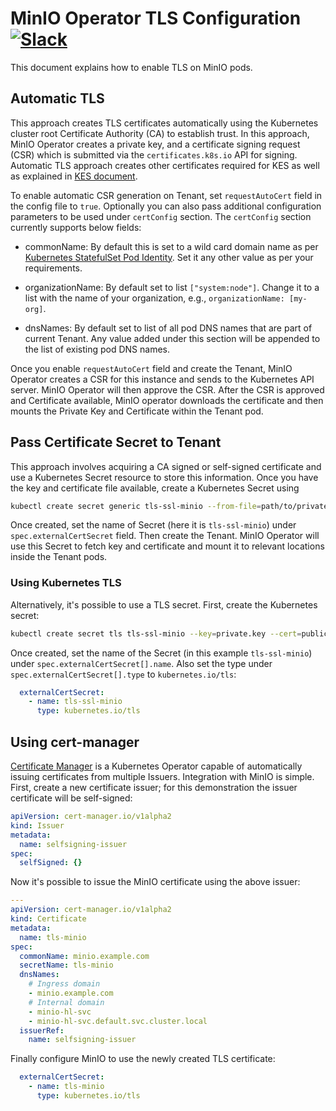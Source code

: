 # MinIO Operator TLS Configuration [![Slack](https://slack.min.io/slack?type=svg)](https://slack.min.io)

This document explains how to enable TLS on MinIO pods.

## Automatic TLS

This approach creates TLS certificates automatically using the Kubernetes cluster root Certificate Authority (CA) to establish trust. In this approach, MinIO Operator creates a private key, and a certificate signing request (CSR) which is submitted via the `certificates.k8s.io` API for signing. Automatic TLS approach creates other certificates required for KES as well as explained in [KES document](./kes.md).

To enable automatic CSR generation on Tenant, set `requestAutoCert` field in the config file to `true`. Optionally you can also pass additional configuration parameters to be used under `certConfig` section. The `certConfig` section currently supports below fields:

- commonName: By default this is set to a wild card domain name as per [Kubernetes StatefulSet Pod Identity](https://kubernetes.io/docs/concepts/workloads/controllers/statefulset/#pod-identity). Set it any other value as per your requirements.

- organizationName: By default set to list `["system:node"]`. Change it to a list with the name of your organization, e.g., `organizationName: [my-org]`.

- dnsNames: By default set to list of all pod DNS names that are part of current Tenant. Any value added under this section will be appended to the list of existing pod DNS names.

Once you enable `requestAutoCert` field and create the Tenant, MinIO Operator creates a CSR for this instance and sends to the Kubernetes API server. MinIO Operator will then approve the CSR. After the CSR is approved and Certificate available, MinIO operator downloads the certificate and then mounts the Private Key and Certificate within the Tenant pod.

## Pass Certificate Secret to Tenant

This approach involves acquiring a CA signed or self-signed certificate and use a Kubernetes Secret resource to store this information. Once you have the key and certificate file available, create a Kubernetes Secret using

```bash
kubectl create secret generic tls-ssl-minio --from-file=path/to/private.key --from-file=path/to/public.crt
```

Once created, set the name of Secret (here it is `tls-ssl-minio`) under `spec.externalCertSecret` field. Then create the Tenant. MinIO Operator will use this Secret to fetch key and certificate and mount it to relevant locations inside the Tenant pods. 

### Using Kubernetes TLS

Alternatively, it's possible to use a TLS secret. First, create the Kubernetes secret:

```bash
kubectl create secret tls tls-ssl-minio --key=private.key --cert=public.crt
```

Once created, set the name of the Secret (in this example `tls-ssl-minio`) under `spec.externalCertSecret[].name`. Also set the type under `spec.externalCertSecret[].type` to `kubernetes.io/tls`:

```yaml
  externalCertSecret:
    - name: tls-ssl-minio
      type: kubernetes.io/tls
```

## Using cert-manager

[Certificate Manager](https://cert-manager.io) is a Kubernetes Operator capable of automatically issuing certificates from multiple Issuers. Integration with MinIO is simple. First, create a new certificate issuer; for this demonstration the issuer certificate will be self-signed:

```yaml
apiVersion: cert-manager.io/v1alpha2
kind: Issuer
metadata:
  name: selfsigning-issuer
spec:
  selfSigned: {}
```

Now it's possible to issue the MinIO certificate using the above issuer:

```yaml
---
apiVersion: cert-manager.io/v1alpha2
kind: Certificate
metadata:
  name: tls-minio
spec:
  commonName: minio.example.com
  secretName: tls-minio
  dnsNames:
    # Ingress domain
    - minio.example.com
    # Internal domain
    - minio-hl-svc
    - minio-hl-svc.default.svc.cluster.local
  issuerRef:
    name: selfsigning-issuer
```

Finally configure MinIO to use the newly created TLS certificate:

```yaml
  externalCertSecret:
    - name: tls-minio
      type: kubernetes.io/tls
```
